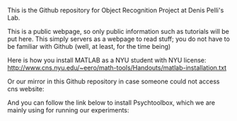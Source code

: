 This is the Github repository for Object Recognition Project at Denis Pelli's Lab.

This is a public webpage, so only public information such as tutorials will be put here. This simply servers as a webpage to read stuff; you do not have to be familiar with Github (well, at least, for the time being)

Here is how you install MATLAB as a NYU student with NYU license:
http://www.cns.nyu.edu/~eero/math-tools/Handouts/matlab-installation.txt

Or our mirror in this Github repository in case someone could not access cns website:



And you can follow the link below to install Psychtoolbox, which we are mainly using for running our experiments:


